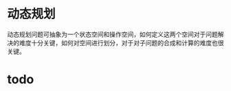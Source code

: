 <!--
 * @Author       : Scallions
 * @Date         : 2020-04-06 23:06:18
 * @LastEditors  : Scallions
 * @LastEditTime : 2020-04-06 23:10:07
 * @FilePath     : /algorithm-ex/algorithm/动态规划.md
 * @Description  : 
 -->

# 动态规划

动态规划问题可抽象为一个状态空间和操作空间，如何定义这两个空间对于问题解决的难度十分关键，如何对空间进行划分，对于对子问题的合成和计算的难度也很关键。

# todo